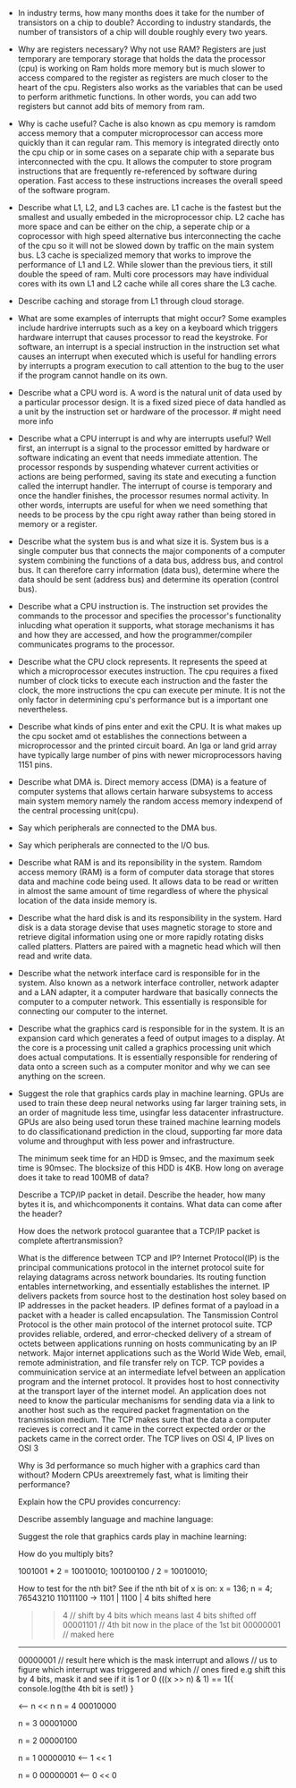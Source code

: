 * In industry terms, how many months does it take for the number of transistors on a chip to double? 
  According to industry standards, the number of transistors of a chip will double roughly every two years.

* Why are registers necessary? Why not use RAM?
  Registers are just temporary are temporary storage that holds the data the processor (cpu) is working on
  Ram holds more memory but is much slower to access compared to the register as registers are much closer
  to the heart of the cpu. Registers also works as the variables that can be used to perform arithmetic functions. 
  In other words, you can add two registers but cannot add bits of memory from ram.

* Why is cache useful?
  Cache is also known as cpu memory is ramdom access memory that a computer microprocessor can access more
  quickly than it can regular ram. This memory is integrated directly onto the cpu chip or in some cases on a 
  separate chip with a separate bus interconnected with the cpu. It allows the computer to store program 
  instructions that are frequently re-referenced by software during operation. Fast access to these instructions 
  increases the overall speed of the software program. 

* Describe what L1, L2, and L3 caches are.
  L1 cache is the fastest but the smallest and usually embeded in the microprocessor chip. L2 cache has more space and can be either on the chip, a seperate chip or a coprocessor with high speed alternative bus interconnecting the cache of the cpu so it will not be slowed down by traffic on the main system bus. L3 cache is specialized memory that works to improve the performance of L1 and L2. While slower than the previous tiers, it still double the speed of ram. Multi core processors may have individual cores with its own L1 and L2 cache while all cores share the L3 cache. 

* Describe caching and storage from L1 through cloud storage.


* What are some examples of interrupts that might occur? 
  Some examples include hardrive interrupts such as a key on a keyboard which triggers hardware interrupt that causes processor to read the keystroke. For software, an interrupt is a special instruction in the instruction set what causes an interrupt when executed which is useful for handling errors by interrupts a program execution to call attention to the bug to the user if the program cannot handle on its own.  

* Describe what a CPU word is.
  A word is the natural unit of data used by a particular processor design. It is a fixed sized piece of data handled as a unit by the instruction set or hardware of the processor. # might need more info

* Describe what a CPU interrupt is and why are interrupts useful?
  Well first, an interrupt is a signal to the processor emitted by hardware or software indicating an event that needs immediate attention. The processor responds by suspending whatever current activities or actions are being performed, saving its state and executing a function called the interrupt handler. The interrupt of course is temporary and once the handler finishes, the processor resumes normal activity. In other words, interrupts are useful for when we need something that needs to be process by the cpu right away rather than being stored in memory or a register. 

* Describe what the system bus is and what size it is. 
  System bus is a single computer bus that connects the major components of a computer system combining the functions of a data bus, address bus, and control bus. It can therefore carry information (data bus), determine where the data should be sent (address bus) and determine its operation (control bus). 

* Describe what a CPU instruction is.
  The instruction set provides the commands to the processor and specifies the processor's functionality inlucding what operation it supports, what storage mechanisms it has and how they are accessed, and how the programmer/compiler communicates programs to the processor. 

* Describe what the CPU clock represents. 
  It represents the speed at which a microprocessor executes instruction. The cpu requires a fixed number of clock ticks to execute each instruction and the faster the clock, the more instructions the cpu can execute per minute. It is not the only factor in determining cpu's performance but is a important one nevertheless. 

* Describe what kinds of pins enter and exit the CPU.
  It is what makes up the cpu socket amd ot establishes the connections between a microprocessor and the printed circuit board. An lga or land grid array have typically large number of pins with newer microprocessors having 1151 pins. 

* Describe what DMA is. 
  Direct memory access (DMA) is a feature of computer systems that allows certain harware subsystems to access main system memory namely the random access memory indexpend of the central processing unit(cpu). 

* Say which peripherals are connected to the DMA bus.

* Say which peripherals are connected to the I/O bus.

* Describe what RAM is and its reponsibility in the system.
  Ramdom access memory (RAM) is a form of computer data storage that stores data and machine code being used. It allows data to be read or written in almost the same amount of time regardless of where the physical location of the data inside memory is. 

* Describe what the hard disk is and its responsibility in the system.
  Hard disk is a data storage devise that uses magnetic storage to store and retrieve digital information using one or more rapidly rotating disks called platters. Platters are paired with a magnetic head which will then read and write data. 

* Describe what the network interface card is responsible for in the system.
  Also known as a network interface controller, network adapter and a LAN adapter, it a computer hardware that basically connects the computer to a computer network. This essentially is responsible for connecting our computer to the internet. 

* Describe what the graphics card is responsible for in the system.
  It is an expansion card which generates a feed of output images to a display. At the core is a processing unit called a graphics processing unit which does actual computations. It is essentially responsible for rendering of data onto a screen such as a computer monitor and why we can see anything on the screen. 

* Suggest the role that graphics cards play in machine learning.
  GPUs are used to train these deep neural networks using far larger training sets, in an order of magnitude less time, usingfar less datacenter infrastructure.  GPUs are also being used torun these trained machine learning models to do classificationand prediction in the cloud, supporting far more data volume and throughput with less power and infrastructure.


  The minimum seek time for an HDD is 9msec, and the maximum seek time is 90msec. The blocksize of this HDD is 4KB. How long on average does it take to read 100MB of data?

  Describe a TCP/IP packet in detail. Describe the header, how many bytes it is, and whichcomponents it contains. What data can come after the header?

  How does the network protocol guarantee that a TCP/IP packet is complete aftertransmission?

  What is the difference between TCP and IP?
  Internet Protocol(IP) is the principal communications protocol in the internet protocol 
  suite for relaying datagrams across network boundaries. Its routing function entables 
  internetworking, and essentially establishes the internet. IP delivers packets from source 
  host to the destination host soley based on IP addresses in the packet headers. IP defines format of a payload in a packet with a header is called encapsulation. The Tansmission Control Protocol is the other main protocol of the internet protocol suite. TCP provides reliable, ordered, and error-checked delivery of a stream of octets between applications running on hosts communicating by an IP network. Major internet applications such as the World Wide Web, email, remote administration, and file transfer rely on TCP. TCP povides a commuinication service at an intermediate lefvel between an application program and the internet protocol. It provides host to host connectivity at the transport layer of the internet model. An application does not need to know the particular mechanisms for sending data via a link to another host such as the required packet fragmentation on the transmission medium. The TCP makes sure that the data a computer recieves is correct and it came in the correct expected order or the packets came in the correct order. The TCP lives on OSI 4, IP lives on OSI 3

  Why is 3d performance so much higher with a graphics card than without? Modern CPUs areextremely fast, what is limiting their performance?

  

    Explain how the CPU provides concurrency:

    Describe assembly language and machine language:

    Suggest the role that graphics cards play in machine learning:


  How do you multiply bits? 

  1001001 * 2 = 10010010;
  100100100 / 2 = 10010010;

  How to test for the nth bit?
    See if the nth bit of x is on: 
    x = 136;
    n = 4;
    76543210
    11011100 ->
    1101 | 1100 | 4 bits shifted here
    >> 4      // shift by 4 bits which means last 4 bits shifted off
    00001101  // 4th bit now in the place of the 1st bit 
    00000001  // maked here 
    --------
    00000001 // result here which is the mask interrupt and allows 
             // us to figure which interrupt was triggered and which 
             // ones fired
    e.g
    shift this by 4 bits, mask it and see if it is 1 or 0
    (((x >> n) & 1) == 1({
      console.log(the 4th bit is set!)
    }

     <-- n << n
    n = 4
    00010000

    n = 3
    00001000
    
    n = 2
    00000100
    
    n = 1
    00000010   <-- 1 << 1
    
    n = 0
    00000001   <-- 0 << 0


 